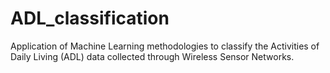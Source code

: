 # ADL_classification
Application of Machine Learning methodologies to classify the Activities of Daily Living (ADL) data collected through Wireless Sensor Networks.
